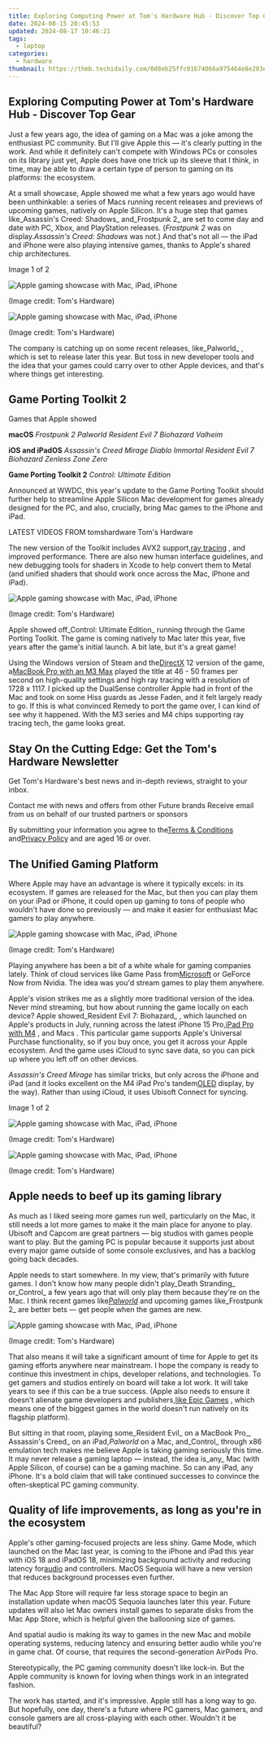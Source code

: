 ```yaml
---
title: Exploring Computing Power at Tom's Hardware Hub - Discover Top Gear
date: 2024-08-15 20:45:53
updated: 2024-08-17 10:46:21
tags:
  - laptop
categories:
  - hardware
thumbnail: https://thmb.techidaily.com/0d8eb25ffc01674066a975464e8e203ea7154d5d50fa969981b4673868840ed3.JPG
---
```


## Exploring Computing Power at Tom's Hardware Hub - Discover Top Gear

Just a few years ago, the idea of gaming on a Mac was a joke among the enthusiast PC community. But I'll give Apple this — it's clearly putting in the work. And while it definitely can't compete with Windows PCs or consoles on its library just yet, Apple does have one trick up its sleeve that I think, in time, may be able to draw a certain type of person to gaming on its platforms: the ecosystem.  

 At a small showcase, Apple showed me what a few years ago would have been unthinkable: a series of Macs running recent releases and previews of upcoming games, natively on Apple Silicon. It's a huge step that games like_Assassin's Creed: Shadows_ and_Frostpunk 2_ are set to come day and date with PC, Xbox, and PlayStation releases. (_Frostpunk 2_ was on display._Assassin's Creed: Shadows_ was not.) And that's not all — the iPad and iPhone were also playing intensive games, thanks to Apple's shared chip architectures.

 Image 1 of 2

![Apple gaming showcase with Mac, iPad, iPhone](https://vanilla.futurecdn.net/cyclingnews/media/img/missing-image.svg)

 (Image credit: Tom's Hardware)

![Apple gaming showcase with Mac, iPad, iPhone](https://vanilla.futurecdn.net/cyclingnews/media/img/missing-image.svg)

 (Image credit: Tom's Hardware)

 The company is catching up on some recent releases, like_Palworld_ , which is set to release later this year. But toss in new developer tools and the idea that your games could carry over to other Apple devices, and that's where things get interesting.

## Game Porting Toolkit 2

Games that Apple showed

**macOS**
 _Frostpunk 2_
 _Palworld_
 _Resident Evil 7 Biohazard_
 _Valheim_

 **iOS and iPadOS**
 _Assassin's Creed Mirage_
 _Diablo Immortal_
 _Resident Evil 7 Biohazard_
 _Zenless Zone Zero_

 **Game Porting Toolkit 2**
_Control: Ultimate Edition_

 Announced at WWDC, this year's update to the Game Porting Toolkit should further help to streamline Apple Silicon Mac development for games already designed for the PC, and also, crucially, bring Mac games to the iPhone and iPad.

 LATEST VIDEOS FROM tomshardware Tom's Hardware

 The new version of the Toolkit includes AVX2 support,[ray tracing](https://tools.techidaily.com) , and improved performance. There are also new human interface guidelines, and new debugging tools for shaders in Xcode to help convert them to Metal (and unified shaders that should work once across the Mac, iPhone and iPad).

![Apple gaming showcase with Mac, iPad, iPhone](https://cdn.mos.cms.futurecdn.net/2y8aStxAWUeexaXpedYskW-320-80.jpg)

 (Image credit: Tom's Hardware)

 Apple showed off_Control: Ultimate Edition_ running through the Game Porting Toolkit. The game is coming natively to Mac later this year, five years after the game's initial launch. A bit late, but it's a great game!

 Using the Windows version of Steam and the[DirectX](https://tools.techidaily.com) 12 version of the game, a[MacBook Pro with an M3 Max](https://tools.techidaily.com) played the title at 46 - 50 frames per second on high-quality settings and high ray tracing with a resolution of 1728 x 1117\. I picked up the DualSense controller Apple had in front of the Mac and took on some Hiss guards as Jesse Faden, and it felt largely ready to go. If this is what convinced Remedy to port the game over, I can kind of see why it happened. With the M3 series and M4 chips supporting ray tracing tech, the game looks great.  

## Stay On the Cutting Edge: Get the Tom's Hardware Newsletter

 Get Tom's Hardware's best news and in-depth reviews, straight to your inbox.

 Contact me with news and offers from other Future brands  Receive email from us on behalf of our trusted partners or sponsors

 By submitting your information you agree to the[Terms & Conditions](https://futureplc.com/terms-conditions/) and[Privacy Policy](https://futureplc.com/privacy-policy/) and are aged 16 or over.

## The Unified Gaming Platform

 Where Apple may have an advantage is where it typically excels: in its ecosystem. If games are released for the Mac, but then you can play them on your iPad or iPhone, it could open up gaming to tons of people who wouldn't have done so previously — and make it easier for enthusiast Mac gamers to play anywhere.

![Apple gaming showcase with Mac, iPad, iPhone](https://cdn.mos.cms.futurecdn.net/KmMXFc9hGHqpSKASjSdmrP-320-80.jpg)

 (Image credit: Tom's Hardware)

 Playing anywhere has been a bit of a white whale for gaming companies lately. Think of cloud services like Game Pass from[Microsoft](https://tools.techidaily.com) or GeForce Now from Nvidia. The idea was you'd stream games to play them anywhere.  
  
 Apple's vision strikes me as a slightly more traditional version of the idea. Never mind streaming, but how about running the game locally on each device? Apple showed_Resident Evil 7: Biohazard_ , which launched on Apple's products in July, running across the latest iPhone 15 Pro,[iPad Pro with M4](https://tools.techidaily.com) , and Macs . This particular game supports Apple's Universal Purchase functionality, so if you buy once, you get it across your Apple ecosystem. And the game uses iCloud to sync save data, so you can pick up where you left off on other devices.  
  
_Assassin's Creed Mirage_ has similar tricks, but only across the iPhone and iPad (and it looks excellent on the M4 iPad Pro's tandem[OLED](https://tools.techidaily.com) display, by the way). Rather than using iCloud, it uses Ubisoft Connect for syncing.

 Image 1 of 2

![Apple gaming showcase with Mac, iPad, iPhone](https://vanilla.futurecdn.net/cyclingnews/media/img/missing-image.svg)

 (Image credit: Tom's Hardware)

![Apple gaming showcase with Mac, iPad, iPhone](https://vanilla.futurecdn.net/cyclingnews/media/img/missing-image.svg)

 (Image credit: Tom's Hardware)

## Apple needs to beef up its gaming library

 As much as I liked seeing more games run well, particularly on the Mac, it still needs a lot more games to make it the main place for anyone to play. Ubisoft and Capcom are great partners — big studios with games people want to play. But the gaming PC is popular because it supports just about every major game outside of some console exclusives, and has a backlog going back decades.

 Apple needs to start somewhere. In my view, that's primarily with future games. I don't know how many people didn't play_Death Stranding_ or_Control_ a few years ago that will only play them because they're on the Mac. I think recent games like[_Palworld_](https://tools.techidaily.com) and upcoming games like_Frostpunk 2_ are better bets — get people when the games are new.

![Apple gaming showcase with Mac, iPad, iPhone](https://cdn.mos.cms.futurecdn.net/JS8KyTUyCkK6QgiFQZ5HeQ-320-80.jpg)

 (Image credit: Tom's Hardware)

 That also means it will take a significant amount of time for Apple to get its gaming efforts anywhere near mainstream. I hope the company is ready to continue this investment in chips, developer relations, and technologies. To get gamers and studios entirely on board will take a lot work. It will take years to see if this can be a true success. (Apple also needs to ensure it doesn't alienate game developers and publishers,[like Epic Games](https://tools.techidaily.com) , which means one of the biggest games in the world doesn't run natively on its flagship platform).  
  
 But sitting in that room, playing some_Resident Evil_ on a MacBook Pro_, Assassin's Creed_ on an iPad,_Palworld_ on a Mac, and_Control_ through x86 emulation tech makes me believe Apple is taking gaming seriously this time. It may never release a gaming laptop — instead, the idea is_any_ Mac (with Apple Silicon, of course) can be a gaming machine. So can any iPad, any iPhone. It's a bold claim that will take continued successes to convince the often-skeptical PC gaming community.

## Quality of life improvements, as long as you're in the ecosystem

 Apple's other gaming-focused projects are less shiny. Game Mode, which launched on the Mac last year, is coming to the iPhone and iPad this year with iOS 18 and iPadOS 18, minimizing background activity and reducing latency for[audio](https://tools.techidaily.com) and controllers. MacOS Sequoia will have a new version that reduces background processes even further.

 The Mac App Store will require far less storage space to begin an installation update when macOS Sequoia launches later this year. Future updates will also let Mac owners install games to separate disks from the Mac App Store, which is helpful given the ballooning size of games.

 And spatial audio is making its way to games in the new Mac and mobile operating systems, reducing latency and ensuring better audio while you're in game chat. Of course, that requires the second-generation AirPods Pro.

 Stereotypically, the PC gaming community doesn't like lock-in. But the Apple community is known for loving when things work in an integrated fashion.

 The work has started, and it's impressive. Apple still has a long way to go. But hopefully, one day, there's a future where PC gamers, Mac gamers, and console gamers are all cross-playing with each other. Wouldn't it be beautiful?

<ins class="adsbygoogle"
     style="display:block"
     data-ad-format="autorelaxed"
     data-ad-client="ca-pub-7571918770474297"
     data-ad-slot="1223367746"></ins>



<ins class="adsbygoogle"
     style="display:block"
     data-ad-client="ca-pub-7571918770474297"
     data-ad-slot="8358498916"
     data-ad-format="auto"
     data-full-width-responsive="true"></ins>
